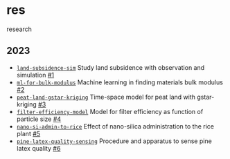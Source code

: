 # res
research


## 2023
+ [`land-subsidence-sim`](https://github.com/dudung/land-subsidence-sim) Study land subsidence with observation and simulation [#1](https://github.com/dudung/res/issues/1)
+ [`ml-for-bulk-modulus`](https://github.com/dudung/ml-for-bulk-modulus) Machine learning in finding materials bulk modulus [#2](https://github.com/dudung/res/issues/2)
+ [`peat-land-gstar-kriging`](https://github.com/dudung/peat-land-gstar-kriging) Time-space model for peat land with gstar-kriging [#3](https://github.com/dudung/res/issues/3)
+ [`filter-efficiency-model`](https://github.com/dudung/filter-efficiency-model) Model for filter efficiency as function of particle size [#4](https://github.com/dudung/res/issues/4)
+ [`nano-si-admin-to-rice`](https://github.com/dudung/nano-si-admin-to-rice) Effect of nano-silica administration to the rice plant [#5](https://github.com/dudung/res/issues/5)
+ [`pine-latex-quality-sensing`](https://github.com/dudung/pine-latex-quality-sensing) Procedure and apparatus to sense pine latex quality [#6](https://github.com/dudung/res/issues/6)
